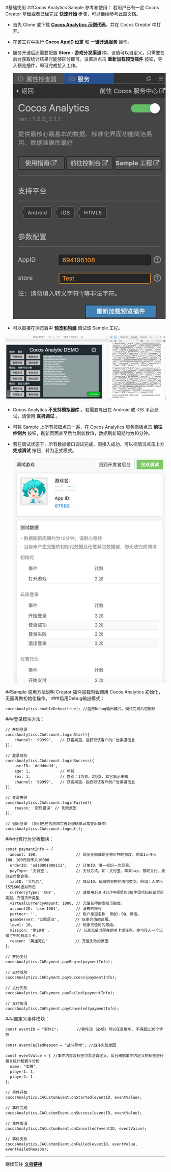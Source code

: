 #基础使用
##Cocos Analytics Sample 参考和使用：
若用户已有一定 Cocos Creator 基础或者已经完成 [**快速开始**](quick-start.md) 步骤，可以继续参考此篇文档。

- 首先 Clone 或下载 [**Cocos Analytics 示例代码**](https://github.com/CocosService/cocosAnalyticsDemo)，并在 Cocos Creator 中打开。

- 在该工程中执行 [**Cocos AppID 设定**](./../setting-cocos-appid.md) 和 [**一键开通服务**](./../oneclick-provisioning.md) 操作。

- 服务开通后还需要配置 **Store - 游戏分发渠道 ID**，该值可以自定义，只需要在后台获取统计结果时能够区分即可。设置后点击 **重新加载预览插件** 按钮，导入预览插件，即可完成接入工作。

    ![](image/analytics-params.jpg)

- 可以直接在浏览器中 [**预览和构建**](./../../getting-started/basics/preview-build.md) 调试该 Sample 工程。

![w760](image/analytics-sample.jpg)

- Cocos Analytics **不支持模拟器库** 。若需要导出在 Android 或 iOS 平台测试，请使用 **真机调试** 。

- 可将 Sample 上所有按钮点击一遍，在 Cocos Analytics 服务面板点击 **前往控制台** 按钮，刷新页面直至后台刷新数值，数据刷新周期约为10分钟。

- 若在调试状态下，所有数据接口调试完成，则接入成功，可以视情况点击上方 **完成调试** 按钮，转为正式模式。

    ![](image/analytics-console.jpg)

##Sample 调用方法说明
Creator 插件加载时会调用 Cocos Analytics 初始化，无需再做初始化操作。
###启用Debug输出模式：
```
cocosAnalytics.enableDebug(true); //启用Debug输出模式，调试完成后可删除
```

###登录模块方法：
```
// 开始登录
cocosAnalytics.CAAccount.loginStart({
    channel: '99999',   // 获客渠道，指获取该客户的广告渠道信息   
});

// 登录成功
cocosAnalytics.CAAccount.loginSuccess({
    userID: 'dddddddd',
    age: 1,             // 年龄
    sex: 1,             // 性别：1为男，2为女，其它表示未知
    channel: '99999',   // 获客渠道，指获取该客户的广告渠道信息
});
    
// 登录失败
cocosAnalytics.CAAccount.loginFailed({
    reason: '密码错误' // 失败原因
});
    
// 退出登录 （我们已经考虑和完善处理玩家异常登出操作）
cocosAnalytics.CAAccount.logout();

```
###付费行为分析模块：
```
const paymentInfo = {
  amount: 100,                 // 现金金额或现金等价物的额度。例如1元传入100，100元则传入10000
  orderID: 'od10001000111',    // 订单ID，唯一标识一次交易。
  payType: '支付宝',            // 支付方式。如：支付宝、苹果iap、银联支付、爱贝支付聚合等。
  iapID: '大礼包',              // 商品ID。玩家购买的充值包类型。例如：人民币15元600虚拟币包
  currencyType: 'CNY',         // 请使用ISO 4217中规范的3位字母代码标记货币类型。充值货币类型
  virtualCurrencyAmount: 1000, // 充值获得的虚拟币额度。
  accountID: 'user1001',       // 消费的账号
  partner: '',                 // 账户渠道名称  例如：QQ、微信。
  gameServer: '艾欧尼亚',       // 玩家充值的区服。
  level: 10,                   // 玩家充值时的等级。
  mission: '第10关',            // 玩家充值时所在的关卡或任务。亦可传入一个玩家打到的最高关卡。
  reason: '英雄死亡'            // 充值失败的原因
};

// 开始支付
cocosAnalytics.CAPayment.payBegin(paymentInfo);

// 支付成功
cocosAnalytics.CAPayment.paySuccess(paymentInfo);

// 支付失败
cocosAnalytics.CAPayment.payFailed(paymentInfo);

// 支付取消
cocosAnalytics.CAPayment.payCanceled(paymentInfo);

```

###自定义事件模块：
```
const eventID = "事件1";        //事件ID（必填）可以任意填写, 不得超过30个字符

const eventFailedReason = "战斗异常"; //战斗失败原因

const eventValue = { //事件内容及标签可灵活自定义。后台根据事件内定义的标签进行相关统计和漏斗分析
  name: "突袭",
  player1: 1,
  player2: 1
};

// 事件开始
cocosAnalytics.CACustomEvent.onStarted(eventID, eventValue);

// 事件完成
cocosAnalytics.CACustomEvent.onSuccess(eventID, eventValue);

// 事件取消
cocosAnalytics.CACustomEvent.onCancelled(eventID, eventValue);

// 事件失败
cocosAnalytics.CACustomEvent.onFailed(eventID, eventValue, eventFailedReason);

```


---

继续前往 [**文档链接**](docs-link.md)




